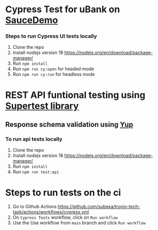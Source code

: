 # Cypress Test for uBank on [SauceDemo](https://www.saucedemo.com/)

### Steps to run Cypress UI tests locally

1. Clone the repo
2. Install nodejs version 18 https://nodejs.org/en/download/package-manager/
3. Run `npm install`
4. Run `npm run cy:open` for headed mode
5. Run `npm run cy:run` for headless mode

# REST API funtional testing using [Supertest library](https://github.com/ladjs/supertest)

## Response schema validation using [Yup](https://github.com/jquense/yup)

### To run api tests locally

1. Clone the repo
2. Install nodejs version 18 https://nodejs.org/en/download/package-manager/
3. Run `npm install`
4. Run `npm run test:api`

# Steps to run tests on the ci

1. Go to Github Actions https://github.com/subexa/trovio-tech-task/actions/workflows/cypress.yml
2. On `Cypress Tests` workflow, click on `Run workflow`
3. Use the Use workflow from `main` branch and click `Run workflow`
